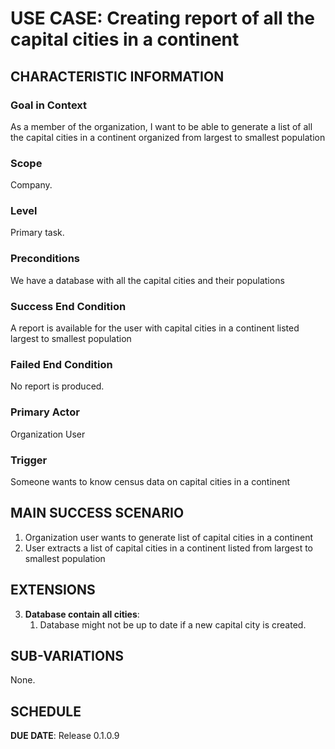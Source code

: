 # USE CASE: Creating report of all the capital cities in a continent

## CHARACTERISTIC INFORMATION

### Goal in Context

As a member of the organization, I want to be able to generate a list of all the capital cities in a continent organized from largest to smallest population

### Scope

Company.

### Level

Primary task.

### Preconditions

We have a database with all the capital cities and their populations

### Success End Condition

A report is available for the user with capital cities in a continent listed largest to smallest population

### Failed End Condition

No report is produced.

### Primary Actor

Organization User

### Trigger

Someone wants to know census data on capital cities in a continent

## MAIN SUCCESS SCENARIO

1. Organization user wants to generate list of capital cities in a continent
2. User extracts a list of capital cities in a continent listed from largest to smallest population

## EXTENSIONS

3. **Database contain all cities**:
    1. Database might not be up to date if a new capital city is created.

## SUB-VARIATIONS

None.

## SCHEDULE

**DUE DATE**: Release 0.1.0.9